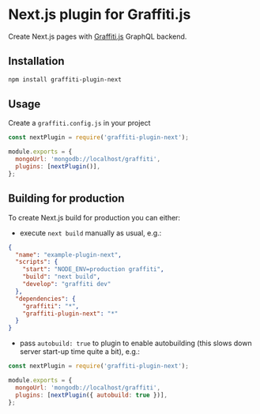 # Next.js plugin for Graffiti.js

Create Next.js pages with [Graffiti.js](https://github.com/yamalight/graffiti/) GraphQL backend.

## Installation

```sh
npm install graffiti-plugin-next
```

## Usage

Create a `graffiti.config.js` in your project

```js
const nextPlugin = require('graffiti-plugin-next');

module.exports = {
  mongoUrl: 'mongodb://localhost/graffiti',
  plugins: [nextPlugin()],
};
```

## Building for production

To create Next.js build for production you can either:

- execute `next build` manually as usual, e.g.:

```json
{
  "name": "example-plugin-next",
  "scripts": {
    "start": "NODE_ENV=production graffiti",
    "build": "next build",
    "develop": "graffiti dev"
  },
  "dependencies": {
    "graffiti": "*",
    "graffiti-plugin-next": "*"
  }
}
```

- pass `autobuild: true` to plugin to enable autobuilding (this slows down server start-up time quite a bit), e.g.:

```js
const nextPlugin = require('graffiti-plugin-next');

module.exports = {
  mongoUrl: 'mongodb://localhost/graffiti',
  plugins: [nextPlugin({ autobuild: true })],
};
```
